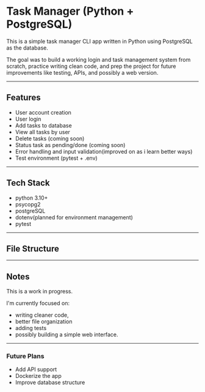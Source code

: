 # Task Manager (Python + PostgreSQL)

This is a simple task manager CLI app written in Python using PostgreSQL as the database.

The goal was to build a working login and task management system from scratch, practice writing clean code, 
and prep the project for future improvements like testing, APIs, and possibly a web version.

---

## Features

- User account creation  
- User login  
- Add tasks to database  
- View all tasks by user 
- Delete tasks (coming soon)  
- Status task as pending/done (coming soon)  
- Error handling and input validation(improved on as i learn better ways)  
- Test environment (pytest + .env)

---
## Tech Stack

- python 3.10+
- psycopg2
- postgreSQL
- dotenv(planned for environment management)
- pytest

---
## File Structure



---
## Notes
This is a work in progress.

I'm currently focused on: 
- writing cleaner code,
- better file organization
- adding tests
- possibly building a simple web interface.

---
### Future Plans
- Add API support
- Dockerize the app
- Improve database structure
